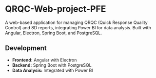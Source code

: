 # QRQC-Web-project-PFE
A web-based application for managing QRQC (Quick Response Quality Control) and 8D reports, integrating Power BI for data analysis. Built with Angular, Electron, Spring Boot, and PostgreSQL.

## Development

- **Frontend:** Angular with Electron
- **Backend:** Spring Boot with PostgreSQL
- **Data Analysis:** Integrated with Power BI
